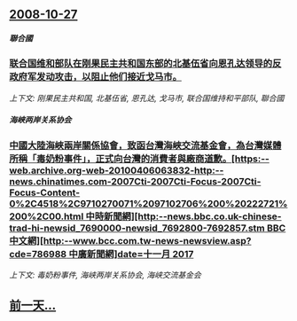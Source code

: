 ## [2008-10-27](/news/2008/10/27/index.md)

##### 聯合國
### [联合国维和部队在刚果民主共和国东部的北基伍省向恩孔达领导的反政府军发动攻击，以阻止他们接近戈马市。](/news/2008/10/27/联合国维和部队在刚果民主共和国东部的北基伍省向恩孔达领导的反政府军发动攻击-以阻止他们接近戈马市.md)
_上下文: 刚果民主共和国, 北基伍省, 恩孔达, 戈马市, 联合国维持和平部队, 聯合國_

##### 海峡两岸关系协会
### [中國大陸海峽兩岸關係協會，致函台灣海峽交流基金會，為台灣媒體所稱「毒奶粉事件」，正式向台灣的消費者與廠商道歉。[https:--web.archive.org-web-20100406063832-http:--news.chinatimes.com-2007Cti-2007Cti-Focus-2007Cti-Focus-Content-0%2C4518%2C9710270071%2097102706%200%20222721%200%2C00.html 中時新聞網][http:--news.bbc.co.uk-chinese-trad-hi-newsid_7690000-newsid_7692800-7692857.stm BBC中文網][http:--www.bcc.com.tw-news-newsview.asp?cde=786988 中廣新聞網]date=十一月 2017 ](/news/2008/10/27/中國大陸海峽兩岸關係協會-致函台灣海峽交流基金會-為台灣媒體所稱-毒奶粉事件-正式向台灣的消費者與廠商道歉-http.md)
_上下文: 毒奶粉事件, 海峡两岸关系协会, 海峡交流基金会_

## [前一天...](/news/2008/10/26/index.md)


